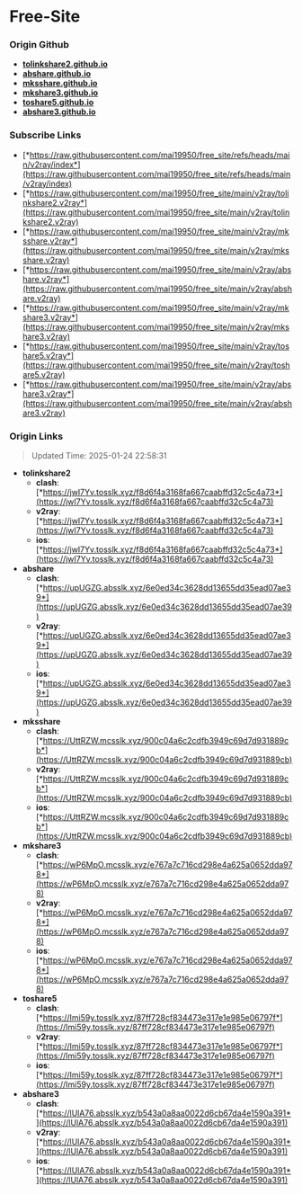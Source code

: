 # Free-Site

### Origin Github

- [**tolinkshare2.github.io**](https://github.com/tolinkshare2/tolinkshare2.github.io)
- [**abshare.github.io**](https://github.com/abshare/abshare.github.io)
- [**mksshare.github.io**](https://github.com/mksshare/mksshare.github.io)
- [**mkshare3.github.io**](https://github.com/mkshare3/mkshare3.github.io)
- [**toshare5.github.io**](https://github.com/toshare5/toshare5.github.io)
- [**abshare3.github.io**](https://github.com/abshare3/abshare3.github.io)

### Subscribe Links

- [*https://raw.githubusercontent.com/mai19950/free_site/refs/heads/main/v2ray/index*](https://raw.githubusercontent.com/mai19950/free_site/refs/heads/main/v2ray/index)
- [*https://raw.githubusercontent.com/mai19950/free_site/main/v2ray/tolinkshare2.v2ray*](https://raw.githubusercontent.com/mai19950/free_site/main/v2ray/tolinkshare2.v2ray)
- [*https://raw.githubusercontent.com/mai19950/free_site/main/v2ray/mksshare.v2ray*](https://raw.githubusercontent.com/mai19950/free_site/main/v2ray/mksshare.v2ray)
- [*https://raw.githubusercontent.com/mai19950/free_site/main/v2ray/abshare.v2ray*](https://raw.githubusercontent.com/mai19950/free_site/main/v2ray/abshare.v2ray)
- [*https://raw.githubusercontent.com/mai19950/free_site/main/v2ray/mkshare3.v2ray*](https://raw.githubusercontent.com/mai19950/free_site/main/v2ray/mkshare3.v2ray)
- [*https://raw.githubusercontent.com/mai19950/free_site/main/v2ray/toshare5.v2ray*](https://raw.githubusercontent.com/mai19950/free_site/main/v2ray/toshare5.v2ray)
- [*https://raw.githubusercontent.com/mai19950/free_site/main/v2ray/abshare3.v2ray*](https://raw.githubusercontent.com/mai19950/free_site/main/v2ray/abshare3.v2ray)

### Origin Links

> Updated Time: 2025-01-24 22:58:31

- **tolinkshare2**
  - **clash**: [*https://jwI7Yv.tosslk.xyz/f8d6f4a3168fa667caabffd32c5c4a73*](https://jwI7Yv.tosslk.xyz/f8d6f4a3168fa667caabffd32c5c4a73)
  - **v2ray**: [*https://jwI7Yv.tosslk.xyz/f8d6f4a3168fa667caabffd32c5c4a73*](https://jwI7Yv.tosslk.xyz/f8d6f4a3168fa667caabffd32c5c4a73)
  - **ios**: [*https://jwI7Yv.tosslk.xyz/f8d6f4a3168fa667caabffd32c5c4a73*](https://jwI7Yv.tosslk.xyz/f8d6f4a3168fa667caabffd32c5c4a73)
- **abshare**
  - **clash**: [*https://upUGZG.absslk.xyz/6e0ed34c3628dd13655dd35ead07ae39*](https://upUGZG.absslk.xyz/6e0ed34c3628dd13655dd35ead07ae39)
  - **v2ray**: [*https://upUGZG.absslk.xyz/6e0ed34c3628dd13655dd35ead07ae39*](https://upUGZG.absslk.xyz/6e0ed34c3628dd13655dd35ead07ae39)
  - **ios**: [*https://upUGZG.absslk.xyz/6e0ed34c3628dd13655dd35ead07ae39*](https://upUGZG.absslk.xyz/6e0ed34c3628dd13655dd35ead07ae39)
- **mksshare**
  - **clash**: [*https://UttRZW.mcsslk.xyz/900c04a6c2cdfb3949c69d7d931889cb*](https://UttRZW.mcsslk.xyz/900c04a6c2cdfb3949c69d7d931889cb)
  - **v2ray**: [*https://UttRZW.mcsslk.xyz/900c04a6c2cdfb3949c69d7d931889cb*](https://UttRZW.mcsslk.xyz/900c04a6c2cdfb3949c69d7d931889cb)
  - **ios**: [*https://UttRZW.mcsslk.xyz/900c04a6c2cdfb3949c69d7d931889cb*](https://UttRZW.mcsslk.xyz/900c04a6c2cdfb3949c69d7d931889cb)
- **mkshare3**
  - **clash**: [*https://wP6MpO.mcsslk.xyz/e767a7c716cd298e4a625a0652dda978*](https://wP6MpO.mcsslk.xyz/e767a7c716cd298e4a625a0652dda978)
  - **v2ray**: [*https://wP6MpO.mcsslk.xyz/e767a7c716cd298e4a625a0652dda978*](https://wP6MpO.mcsslk.xyz/e767a7c716cd298e4a625a0652dda978)
  - **ios**: [*https://wP6MpO.mcsslk.xyz/e767a7c716cd298e4a625a0652dda978*](https://wP6MpO.mcsslk.xyz/e767a7c716cd298e4a625a0652dda978)
- **toshare5**
  - **clash**: [*https://Imi59y.tosslk.xyz/87ff728cf834473e317e1e985e06797f*](https://Imi59y.tosslk.xyz/87ff728cf834473e317e1e985e06797f)
  - **v2ray**: [*https://Imi59y.tosslk.xyz/87ff728cf834473e317e1e985e06797f*](https://Imi59y.tosslk.xyz/87ff728cf834473e317e1e985e06797f)
  - **ios**: [*https://Imi59y.tosslk.xyz/87ff728cf834473e317e1e985e06797f*](https://Imi59y.tosslk.xyz/87ff728cf834473e317e1e985e06797f)
- **abshare3**
  - **clash**: [*https://lUlA76.absslk.xyz/b543a0a8aa0022d6cb67da4e1590a391*](https://lUlA76.absslk.xyz/b543a0a8aa0022d6cb67da4e1590a391)
  - **v2ray**: [*https://lUlA76.absslk.xyz/b543a0a8aa0022d6cb67da4e1590a391*](https://lUlA76.absslk.xyz/b543a0a8aa0022d6cb67da4e1590a391)
  - **ios**: [*https://lUlA76.absslk.xyz/b543a0a8aa0022d6cb67da4e1590a391*](https://lUlA76.absslk.xyz/b543a0a8aa0022d6cb67da4e1590a391)
